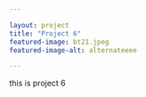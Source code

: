 ```yaml
---

layout: project
title: "Project 6"
featured-image: bt21.jpeg
featured-image-alt: alternateeee

---
```


this is project 6